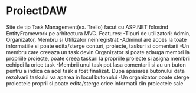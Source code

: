 # ProiectDAW
Site de tip Task Management(ex. Trello) facut cu ASP.NET folosind EntityFramework pe arhitectura MVC.
Features:
  -Tipuri de utilizatori: Admin, Organizator, Membru si Utilizator neinregistrat
  -Adminul are acces la toate informatiile si poate edita/sterge conturi, proiecte, taskuri si comentarii
  -Un membru care creeaza un task devin Organizator si poate adauga membri la propriile proiecte, poate creea taskuri la propriile proiecte si asigna membrii echipei la orice task
  -Membrii unui task pot lasa comentarii si au un buton pentru a indica ca acel task a fost finalizat. Dupa apasarea butonului data rezolvarii taskului va aparea in locul butonului
  -Un organizator poate sterge proiectele proprii si poate edita/sterge orice informatii din proiectele sale
